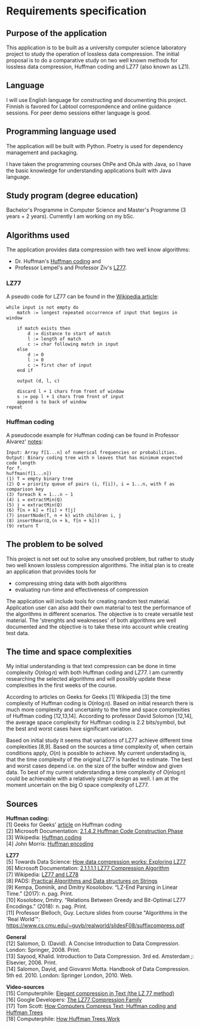 # Requirements specification

## Purpose of the application
This application is to be built as a university computer science laboratory project to study the operation of lossless data compression. The initial proposal is to do a comparative study on two well known methods for lossless data compression, Huffman coding and LZ77 (also known as LZ1).

## Language
I will use English language for constructing and documenting this project. Finnish is favored for Labtool correspondence and online guidance sessions. For peer demo sessions either language is good. 

## Programming language used
The application will be built with Python. Poetry is used for dependency management and packaging. 

I have taken the programming courses OhPe and OhJa with Java, so I have the basic knowledge for understanding applications built with Java language. 

## Study program (degree education)
Bachelor's Programme in Computer Science and Master's Programme (3 years + 2 years). Currently I am working on my bSc. 

## Algorithms used
The application provides data compression with two well know algorithms: 
* Dr. Huffman's [Huffman coding](https://en.wikipedia.org/wiki/Huffman_coding) and 
* Professor Lempel's and Professor Ziv's [LZ77](https://en.wikipedia.org/wiki/LZ77_and_LZ78).

### LZ77
A pseudo code for LZ77 can be found in the [Wikipedia article](https://en.wikipedia.org/wiki/LZ77_and_LZ78):

```
while input is not empty do
    match := longest repeated occurrence of input that begins in window
    
    if match exists then
        d := distance to start of match
        l := length of match
        c := char following match in input
    else
        d := 0
        l := 0
        c := first char of input
    end if
    
    output (d, l, c)
    
    discard l + 1 chars from front of window
    s := pop l + 1 chars from front of input
    append s to back of window
repeat
```

### Huffman coding
A pseudocode example for Huffman coding can be found in Professor Alvarez' [notes](http://cs.bc.edu/~alvarez/Algorithms/Notes/huffman.pdf):
```
Input: Array f[1...n] of numerical frequencies or probabilities.
Output: Binary coding tree with n leaves that has minimum expected code length
for f.
huffman(f[1...n])
(1) T = empty binary tree
(2) Q = priority queue of pairs (i, f[i]), i = 1...n, with f as comparison key
(3) foreach k = 1...n − 1
(4) i = extractMin(Q)
(5) j = extractMin(Q)
(6) f[n + k] = f[i] + f[j]
(7) insertNode(T, n + k) with children i, j
(8) insertRear(Q,(n + k, f[n + k]))
(9) return T
```

## The problem to be solved
This project is not set out to solve any unsolved problem, but rather to study two well known lossless compression algorithms. The initial plan is to create an application that provides tools for

* compressing string data with both algorithms
* evaluating run-time and effectiveness of compression

The application will include tools for creating random test material. Application user can also add their own material to test the performance of the algorithms in different scenarios. The objective is to create versatile test material. The 'strenghts and weaknesses' of both algorithms are well documented and the objective is to take these into account while creating test data. 

## The time and space complexities
My initial understanding is that text compression can be done in time complexity $O(n \log n)$ with both Huffman coding and LZ77. I am currently researching the selected algorithms and will possibly update these complexities in the first weeks of the course. 

According to articles on Geeks for Geeks [1] Wikipedia [3] the time complexity of Huffman coding is $O(n \log n)$. Based on initial research there is much more complexity and uncertainty to the time and space complexities of Huffman coding [12,13,14]. According to professor David Solomon [12,14], the average space complexity for Huffman coding is 2.2 bits/symbol, but the best and worst cases have significant variation. 

Based on initial study it seems that variations of LZ77 achieve different time complexities [8,9]. Based on the sources a time complexity of, when certain conditions apply, $O(n)$ is possible to achieve. My current understading is, that the time complexity of the original LZ77 is harded to estimate. The best and worst cases depend i.e. on the size of the buffer window and given data. To best of my current understanding a time complexity of $O(n \log n)$ could be achievable with a relatively simple design as well. I am at the moment uncertain on the big O space complexity of LZ77. 


## Sources

**Huffman coding:**  
[1] Geeks for Geeks' [article](https://www.geeksforgeeks.org/huffman-coding-greedy-algo-3/) on Huffman coding  
[2] Microsoft Documentation: [2.1.4.2 Huffman Code Construction Phase](https://docs.microsoft.com/en-us/openspecs/windows_protocols/ms-xca/35a83e96-981d-48ed-a4eb-0b9cc6b51440)  
[3] Wikipedia: [Huffman coding](https://en.wikipedia.org/wiki/Huffman_coding)  
[4] John Morris: [Huffman encoding](https://www.cs.auckland.ac.nz/software/AlgAnim/huffman.html)  
  
**LZ77**  
[5] Towards Data Science: [How data compression works: Exploring LZ77](https://towardsdatascience.com/how-data-compression-works-exploring-lz77-3a2c2e06c097)  
[6] Microsoft Documentation: [2.1.1.1.1 LZ77 Compression Algorithm](https://docs.microsoft.com/en-us/openspecs/windows_protocols/ms-wusp/fb98aa28-5cd7-407f-8869-a6cef1ff1ccb)  
[7] Wikipedia: [LZ77 and LZ78](https://en.wikipedia.org/wiki/LZ77_and_LZ78)  
[8] PADS: [Practical Algorithms and Data structures on Strings](https://www.cs.helsinki.fi/group/pads/)  
[9] Kempa, Dominik, and Dmitry Kosolobov. “LZ-End Parsing in Linear Time.” (2017): n. pag. Print.  
[10] Kosolobov, Dmitry. “Relations Between Greedy and Bit-Optimal LZ77 Encodings.” (2018): n. pag. Print.  
[11] Professor Blelloch, Guy. Lecture slides from course "Algorithms in the 'Real World'": https://www.cs.cmu.edu/~guyb/realworld/slidesF08/suffixcompress.pdf  
  
**General**  
[12] Salomon, D. (David). A Concise Introduction to Data Compression. London: Springer, 2008. Print.  
[13] Sayood, Khalid. Introduction to Data Compression. 3rd ed. Amsterdam ;: Elsevier, 2006. Print.  
[14] Salomon, Daṿid, and Giovanni Motta. Handbook of Data Compression. 5th ed. 2010. London: Springer London, 2010. Web.  

**Video-sources**  
[15] Computerphile: [Elegant compression in Text (the LZ 77 method)](https://youtu.be/goOa3DGezUA)  
[16] Google Developers: [The LZ77 Compression Family](https://youtu.be/Jqc418tQDkg)  
[17] Tom Scott: [How Computers Compress Text: Huffman coding and Huffman Trees](https://youtu.be/JsTptu56GM8)  
[18] Computerphile: [How Huffman Trees Work](https://youtu.be/umTbivyJoiI)